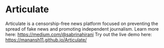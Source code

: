# Articulate
Articulate is a censorship-free news platform focused on preventing the spread of fake news and promoting independent journalism.
Learn more here: https://medium.com/@sabrinahirani
Try out the live demo here: https://manansh11.github.io/Articulate/
